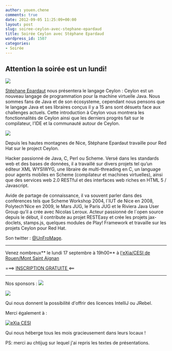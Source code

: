```yaml
---
author: youen.chene
comments: true
date: 2012-09-05 11:25:09+00:00
layout: post
slug: soiree-ceylon-avec-stephane-epardaud
title: Soirée Ceylon avec Stéphane Epardaud
wordpress_id: 1507
categories:
- Soirée
---
```


## Attention la soirée est un lundi!




[![](http://www.normandyjug.org/wp-content/uploads/2012/09/ceylon_logo.png)](http://www.normandyjug.org/wp-content/uploads/2012/09/ceylon_logo.png)



[Stéphane Epardaut](http://stephane.epardaud.fr/) nous présentera le langage Ceylon :
Ceylon est un nouveau langage de programmation pour la machine virtuelle Java. Nous sommes fans de Java et de son écosysteme, cependant nous pensons que le langage Java et ses libraires conçus il y a 15 ans sont désuets face aux challenges actuels.
Cette introduction à Ceylon vous montrera les fonctionnalités de Ceylon ainsi que les derniers progrès fait sur le compilateur, l’IDE et la communauté autour de Ceylon.



[![](http://www.normandyjug.org/wp-content/uploads/2012/09/soiree-20091210.jpg)](http://www.normandyjug.org/wp-content/uploads/2012/09/soiree-20091210.jpg)

Depuis les hautes montagnes de Nice, Stéphane Epardaut travaille pour Red Hat sur le project Ceylon.  

Hacker passionné de Java, C, Perl ou Scheme. Versé dans les standards web et des bases de données, il a travaillé sur divers projets tel qu’un éditeur XML WYSIWYG, une libraire de multi-threading en C, un language pour agents mobiles en Scheme (compilateur et machines virtuelles), ainsi que des services web 2.0 RESTful et des interfaces web riches en HTML 5 / Javascript.




Avide de partage de connaissance, il va souvent parler dans des conférences tels que Scheme Workshop 2004, l´IUT de Nice en 2008, Polytech’Nice en 2009, le Mars JUG, le Paris JUG et le Riviera Java User Group qu’il a crée avec Nicolas Leroux. Acteur passionné de l´open source depuis le début, il contribute au projet RESTEasy et crée les projets jax-doclets, stamps.js, quelques modules de Play! Framework et travaille sur les projets Ceylon pour Red Hat.




Son twitter : [@UnFroMage](https://twitter.com/#!/UnFroMage).










* * *




Venez nombreux** le lundi 17 septembre à 19h00** à [l'eXia/CESI de Rouen/Mont Saint Aignan](http://maps.google.fr/maps?oe=utf-8&rls=com.ubuntu:en-US:official&client=firefox-a&um=1&ie=UTF-8&q=eXia+CESI+Rouen&fb=1&gl=fr&hq=eXia+CESI&hnear=Rouen&cid=0,0,14303900307713815448&ei=VLLMSrNth5OMB4j5_YIH&sa=X&oi=local_result&ct=image&resnum=1)




===> [INSCRIPTION GRATUITE ](http://jugevents.org/jugevents/event/46795)<==






* * *





Nos sponsors :
[![](http://www.normandyjug.org/wp-content/uploads/2009/12/logo_enovea.jpg)](http://www.enovea.net/)

[![](http://www.normandyjug.org/wp-content/uploads/2011/04/agileit1.png)](http://www.normandyjug.org/wp-content/uploads/2011/04/agileit1.png)



Qui nous donnent la possibilité d'offrir des licences IntelliJ ou JRebel.

Merci également à :

[![eXia CESI](http://www.normandyjug.org/wp-content/uploads/2011/04/logo.png)](http://www.normandyjug.org/wp-content/uploads/2011/04/logo.png)

Qui nous héberge tous les mois gracieusement dans leurs locaux !

PS: merci au chtijug sur lequel j'ai repris les textes de présentations.
